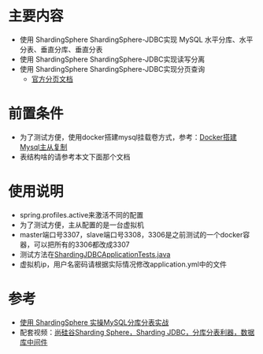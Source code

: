# 主要内容
- 使用 ShardingSphere ShardingSphere-JDBC实现 MySQL 水平分库、水平分表、垂直分库、垂直分表
- 使用 ShardingSphere ShardingSphere-JDBC实现读写分离
- 使用 ShardingSphere ShardingSphere-JDBC实现分页查询
  - [官方分页文档](https://shardingsphere.apache.org/document/4.1.0/cn/features/sharding/use-norms/pagination/)
# 前置条件
- 为了测试方便，使用docker搭建mysql挂载卷方式，参考：[Docker搭建Mysql主从复制](https://www.chenhuazhan.com/ui/details/159)
- 表结构啥的请参考本文下面那个文档

# 使用说明
- spring.profiles.active来激活不同的配置
- 为了测试方便，主从配置的是一台虚拟机
- master端口号3307，slave端口号3308，3306是之前测试的一个docker容器，可以把所有的3306都改成3307
- 测试方法在[ShardingJDBCApplicationTests.java](src%2Ftest%2Fjava%2FShardingJDBCApplicationTests.java)
- 虚拟机ip，用户名密码请根据实际情况修改application.yml中的文件
# 参考
- [使用 ShardingSphere 实操MySQL分库分表实战](https://segmentfault.com/a/1190000038241298)
- 配套视频：[尚硅谷Sharding Sphere，Sharding JDBC，分库分表利器，数据库中间件](https://www.bilibili.com/video/BV1LK411s7RX/?spm_id_from=333.788.player.switch&vd_source=ab28dddadb542b4f26d2fadcc8dc61af&p=11)